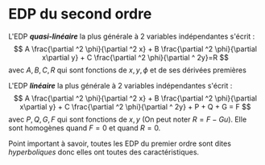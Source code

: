# EDP du second ordre

L'EDP ***quasi-linéaire*** la plus générale à 2 variables indépendantes s'écrit :
$$
 A \frac{\partial ^2 \phi}{\partial ^2 x} + B \frac{\partial ^2 \phi}{\partial x\partial y} + C \frac{\partial ^2 \phi}{\partial ^ 2y}=R
$$
avec $A,B,C,R$ qui sont fonctions de $x,y,\phi$ et de ses dérivées premières

L'EDP ***linéaire*** la plus générale à 2 variables indépendantes s'écrit :
$$
 A \frac{\partial ^2 \phi}{\partial ^2 x} + B \frac{\partial ^2 \phi}{\partial x\partial y} + C \frac{\partial ^2 \phi}{\partial ^ 2y} + P + Q + G = F
$$
avec $P,Q,G,F$ qui sont fonctions de $x,y$ (On peut noter $R=F-Gu$). 
Elle sont homogènes quand $F=0$ et quand $R=0$.

Point important à savoir, toutes les EDP du premier ordre sont dites *hyperboliques* donc elles ont toutes des caractéristiques.